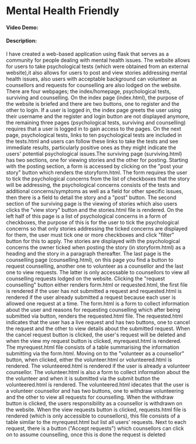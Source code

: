 # Mental Health Friendly
#### Video Demo: <URL>
#### Description:
I have created a web-based application using flask that serves as a community for people dealing with mental health issues. The website allows for users to take psychological tests (which were obtained from an external website),it also allows for users to post and view stories addressing mental health issues, also users with acceptable background can volunteer as counsellors and requests for counselling are also lodged on the website. There are four webpages; the index/homepage, psychological tests, surviving and counselling. On the index page (index.html), the purpose of the website is briefed and there are two buttons, one to register and the other to login. If a user is logged in, the index page greets the user using their username and the register and login button are not displayed anymore, the remaining three pages (psychological tests, surviving and counselling) requires that a user is logged in to gain access to the pages. On the next page, psychological tests, links to ten psychological tests are included in the tests.html and users can follow these links to take the tests and see immediate results, particularly positive ones as they might indicate the users' potential psychological issues.The surviving page (surviving.html) has two sections, one for viewing stories and the other for posting. Starting with the posting section, a form is accessed by clicking on the "post your story" button which renders the storyform.html. The form requires the user to tick the psychological concerns from the list of checkboxes that the story will be addressing, the psychological concerns consists of the tests and additional concerns/symptoms as well as a field for other specific issues, then there is a field to detail the story and a "post" button. The second section of the surviving page is the viewing of stories which also users clicks the "view story" button and the stories.html file is rendered. On the left half of this page is a list of psychological concerns in a form of checkboxes, the purpose of this is for the user to tick the psychological concerns so that only stories addressing the ticked concerns are displayed for them, the user must tick one or more checkboxes and click "filter" button for this to apply. The stories are displayed with the psychological concerns the owner ticked when posting the story (in storyform.html) as a heading and the story in a paragraph thereafter. The last page is the counselling page (counselling.html), on this page you find a button to request counselling, another one to volunteer as a counsellor and the last one to view requests. The latter is only accessable to counsellors to view all counselling requests lodged on the website. Clicking the "request counselling" button either renders form.html or requested.html, the first file is rendered if the user has not submitted a request and requested.html is rendered if the user already submitted a request because each user is allowed one request at a time. The form.html is a form to collect information about the user and reasons for requesting counselling which after being submitted via button, renders the requested.html file. The requested.html indicates that the user has a live request and has two buttons, one to cancel the request and the other to view details about the submitted request. When the cancel request button is clicked, the user's request will be  deleted and when the view my request button is clicked, myrequest.html is rendered. The myrequest.html file consists of a table summarising the information submitting via the form.html. Moving on to the "volunteer as a counsellor" button, when clicked, either the volunteer.html or volunteered.html is rendered. The volunteered.html is rendered if the user is already a volunteer counsellor. The volunteer.html is also a form to collect information about the the volunteer and when it is submitted via the submit button the volunteered.html is rendered. The volunteered.html idecates that the user is a volunteer counsellor and has two buttons, one to withdraw volunteering and the other to view all requests for counselling. When the withdraw button is clicked, the users responsibility as a counsellor is withdrawn on the website. When the view requests button is clicked, requests.html file is rendered (which is only accessible to counsellors), this file consists of a table similar to the myrequest.html but list all users' requests. Next to each request, there is a button ("Accept requests") which counsellors can click on to assume counselling, once this is done the request is deleted 
